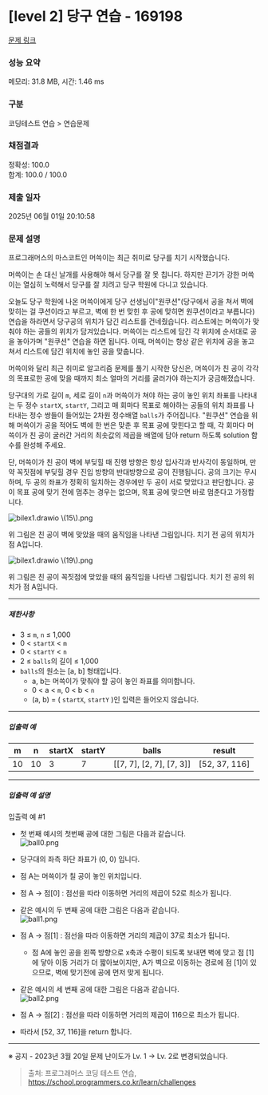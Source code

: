 # [level 2] 당구 연습 - 169198 

[문제 링크](https://school.programmers.co.kr/learn/courses/30/lessons/169198?language=csharp) 

### 성능 요약

메모리: 31.8 MB, 시간: 1.46 ms

### 구분

코딩테스트 연습 > 연습문제

### 채점결과

정확성: 100.0<br/>합계: 100.0 / 100.0

### 제출 일자

2025년 06월 01일 20:10:58

### 문제 설명

<p>프로그래머스의 마스코트인 머쓱이는 최근 취미로 당구를 치기 시작했습니다. </p>

<p>머쓱이는 손 대신 날개를 사용해야 해서 당구를 잘 못 칩니다. 하지만 끈기가 강한 머쓱이는 열심히 노력해서 당구를 잘 치려고 당구 학원에 다니고 있습니다.</p>

<p>오늘도 당구 학원에 나온 머쓱이에게 당구 선생님이"원쿠션"(당구에서 공을 쳐서 벽에 맞히는 걸 쿠션이라고 부르고, 벽에 한 번 맞힌 후 공에 맞히면 원쿠션이라고 부릅니다) 연습을 하라면서 당구공의 위치가 담긴 리스트를 건네줬습니다. 리스트에는 머쓱이가 맞춰야 하는 공들의 위치가 담겨있습니다. 머쓱이는 리스트에 담긴 각 위치에 순서대로 공을 놓아가며 "원쿠션" 연습을 하면 됩니다. 이때, 머쓱이는 항상 같은 위치에 공을 놓고 쳐서 리스트에 담긴 위치에 놓인 공을 맞춥니다. </p>

<p>머쓱이와 달리 최근 취미로 알고리즘 문제를 풀기 시작한 당신은, 머쓱이가 친 공이 각각의 목표로한 공에 맞을 때까지 최소 얼마의 거리를 굴러가야 하는지가 궁금해졌습니다.</p>

<p>당구대의 가로 길이 <code>m</code>, 세로 길이 <code>n</code>과 머쓱이가 쳐야 하는 공이 놓인 위치 좌표를 나타내는 두 정수 <code>startX</code>, <code>startY</code>, 그리고 매 회마다 목표로 해야하는 공들의 위치 좌표를 나타내는 정수 쌍들이 들어있는 2차원 정수배열 <code>balls</code>가 주어집니다. "원쿠션" 연습을 위해 머쓱이가 공을 적어도 벽에 한 번은 맞춘 후 목표 공에 맞힌다고 할 때, 각 회마다 머쓱이가 친 공이 굴러간 거리의 최솟값의 제곱을 배열에 담아 return 하도록 solution 함수를 완성해 주세요.</p>

<p>단, 머쓱이가 친 공이 벽에 부딪힐 때 진행 방향은 항상 입사각과 반사각이 동일하며, 만약 꼭짓점에 부딪힐 경우 진입 방향의 반대방향으로 공이 진행됩니다. 공의 크기는 무시하며, 두 공의 좌표가 정확히 일치하는 경우에만 두 공이 서로 맞았다고 판단합니다. 공이 목표 공에 맞기 전에 멈추는 경우는 없으며, 목표 공에 맞으면 바로 멈춘다고 가정합니다.</p>

<p><img src="https://grepp-programmers.s3.ap-northeast-2.amazonaws.com/files/production/7eeef483-ac96-43ed-8453-2eae7a9589ee/bilex1.drawio%20%2815%29.png" title="" alt="bilex1.drawio \(15\).png"></p>

<p>위 그림은 친 공이 벽에 맞았을 때의 움직임을 나타낸 그림입니다. 치기 전 공의 위치가 점 A입니다.</p>

<p><img src="https://grepp-programmers.s3.ap-northeast-2.amazonaws.com/files/production/10b87f8d-9c76-4e38-acb9-457c5403150d/bilex1.drawio%20%2819%29.png" title="" alt="bilex1.drawio \(19\).png"></p>

<p>위 그림은 친 공이 꼭짓점에 맞았을 때의 움직임을 나타낸 그림입니다. 치기 전 공의 위치가 점 A입니다.</p>

<hr>

<h5>제한사항</h5>

<ul>
<li>3 ≤ <code>m</code>, <code>n</code> ≤ 1,000</li>
<li>0 &lt; <code>startX</code> &lt; <code>m</code></li>
<li>0 &lt; <code>startY</code> &lt; <code>n</code></li>
<li>2 ≤ <code>balls</code>의 길이 ≤ 1,000</li>
<li><code>balls</code>의 원소는 [a, b] 형태입니다.

<ul>
<li>a, b는 머쓱이가 맞춰야 할 공이 놓인 좌표를 의미합니다.</li>
<li>0 &lt; a &lt; <code>m</code>, 0 &lt; b &lt; <code>n</code></li>
<li>(a, b) = ( <code>startX</code>, <code>startY</code> )인 입력은 들어오지 않습니다.</li>
</ul></li>
</ul>

<hr>

<h5>입출력 예</h5>
<table class="table">
        <thead><tr>
<th>m</th>
<th>n</th>
<th>startX</th>
<th>startY</th>
<th>balls</th>
<th>result</th>
</tr>
</thead>
        <tbody><tr>
<td>10</td>
<td>10</td>
<td>3</td>
<td>7</td>
<td>[[7, 7], [2, 7], [7, 3]]</td>
<td>[52, 37, 116]</td>
</tr>
</tbody>
      </table>
<hr>

<h5>입출력 예 설명</h5>

<p>입출력 예 #1</p>

<ul>
<li><p>첫 번째 예시의 첫번째 공에 대한 그림은 다음과 같습니다.<br>
<img src="https://grepp-programmers.s3.ap-northeast-2.amazonaws.com/files/production/b6cbbb94-c530-4ce6-83bf-3340fe140b19/ball0.png" title="" alt="ball0.png"></p></li>
<li><p>당구대의 좌측 하단 좌표가 (0, 0) 입니다. </p></li>
<li><p>점 A는 머쓱이가 칠 공이 놓인 위치입니다.</p></li>
<li><p>점 A → 점[0] : 점선을 따라 이동하면 거리의 제곱이 52로 최소가 됩니다.</p></li>
<li><p>같은 예시의 두 번째 공에 대한 그림은 다음과 같습니다.<br>
<img src="https://grepp-programmers.s3.ap-northeast-2.amazonaws.com/files/production/abd94a34-92b4-4143-934c-4e2de3065558/ball1.png" title="" alt="ball1.png"></p></li>
<li><p>점 A → 점[1] : 점선을 따라 이동하면 거리의 제곱이 37로 최소가 됩니다.</p>

<ul>
<li>점 A에 놓인 공을 왼쪽 방향으로 x축과 수평이 되도록 보내면 벽에 맞고 점 [1]에 닿아 이동 거리가 더 짧아보이지만, A가 벽으로 이동하는 경로에 점 [1]이 있으므로, 벽에 맞기전에 공에 먼저 맞게 됩니다.</li>
</ul></li>
<li><p>같은 예시의 세 번째 공에 대한 그림은 다음과 같습니다.<br>
<img src="https://grepp-programmers.s3.ap-northeast-2.amazonaws.com/files/production/752d0b95-856f-40fc-85a1-e39d207e0075/ball2.png" title="" alt="ball2.png"></p></li>
<li><p>점 A → 점[2] : 점선을 따라 이동하면 거리의 제곱이 116으로 최소가 됩니다.</p></li>
<li><p>따라서 [52, 37, 116]을 return 합니다.</p></li>
</ul>

<hr>

<p>※ 공지 - 2023년 3월 20일 문제 난이도가 Lv. 1 → Lv. 2로 변경되었습니다.</p>


> 출처: 프로그래머스 코딩 테스트 연습, https://school.programmers.co.kr/learn/challenges